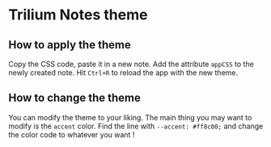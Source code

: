 # Trilium Notes theme

## How to apply the theme

Copy the CSS code, paste it in a new note.
Add the attribute `appCSS` to the newly created note.
Hit `Ctrl+R` to reload the app with the new theme.

## How to change the theme

You can modify the theme to your liking.
The main thing you may want to modify is the `accent` color.
Find the line with   `--accent: #ff8c00;` and change the color code to whatever you want !
